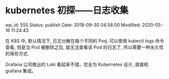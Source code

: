 # kubernetes 初探——日志收集


wp_id: 555
Status: publish
Date: 2018-09-30 04:58:00
Modified: 2020-05-16 11:24:43



在 K8S 中, 默认情况下, 日志分散在每个不同的 Pod, 可以使用 kubectl logs 命令查看, 但是当 Pod 被删除之后, 就无法查看该 Pod 的日志了, 所以需要一种永久性的保存方式.

Grafana 公司推出的 Loki 看起来不错，完全为 Kubernetes 设计, 直接和 grafana 集成。
